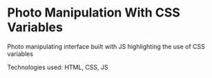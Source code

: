 # Photo Manipulation With CSS Variables
Photo manipulating interface built with JS highlighting the use of CSS variables
<p>Technologies used: HTML, CSS, JS</p>
